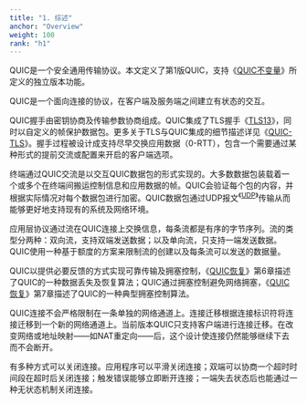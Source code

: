 ```yaml
---
title: "1. 综述"
anchor: "Overview"
weight: 100
rank: "h1"
---
```


QUIC是一个安全通用传输协议。本文定义了第1版QUIC，支持《[QUIC不变量]()》所定义的独立版本功能。

QUIC是一个面向连接的协议，在客户端及服务端之间建立有状态的交互。

QUIC握手由密钥协商及传输参数协商组成。QUIC集成了TLS握手《[TLS13]()》，同时以自定义的帧保护数据包。更多关于TLS与QUIC集成的细节描述详见《[QUIC-TLS]()》。握手过程被设计成支持尽早交换应用数据（0-RTT），包含一个需要通过某种形式的提前交流或配置来开启的客户端选项。

终端通过QUIC交流是以交互QUIC数据包的形式实现的。大多数数据包装载着一个或多个在终端间搬运控制信息和应用数据的帧。QUIC会验证每个包的内容，并根据实际情况对每个数据包进行加密。QUIC数据包通过UDP报文<sup>《[UDP]()》</sup>传输从而能够更好地支持现有的系统及网络环境。


应用层协议通过流在QUIC连接上交换信息，每条流都是有序的字节序列。流的类型分两种：双向流，支持双端发送数据；以及单向流，只支持一端发送数据。QUIC使用一种基于额度的方案来限制流的创建以及每条流可以发送的数据量。

QUIC以提供必要反馈的方式实现可靠传输及拥塞控制，《[QUIC恢复]()》第6章描述了QUIC的一种数据丢失及恢复算法；QUIC通过拥塞控制避免网络拥塞，《[QUIC恢复]()》第7章描述了QUIC的一种典型拥塞控制算法。



QUIC连接不会严格限制在一条单独的网络通道上。连接迁移根据连接标识符将连接迁移到一个新的网络通道上。当前版本QUIC只支持客户端进行连接迁移。在改变网络或地址映射——如NAT重定向——后，这个设计使连接仍然能够继续下去而不会断开。

有多种方式可以关闭连接。应用程序可以平滑关闭连接；双端可以协商一个超时时间段在超时后关闭连接；触发错误能够立即断开连接；一端失去状态后也能通过一种无状态机制关闭连接。
